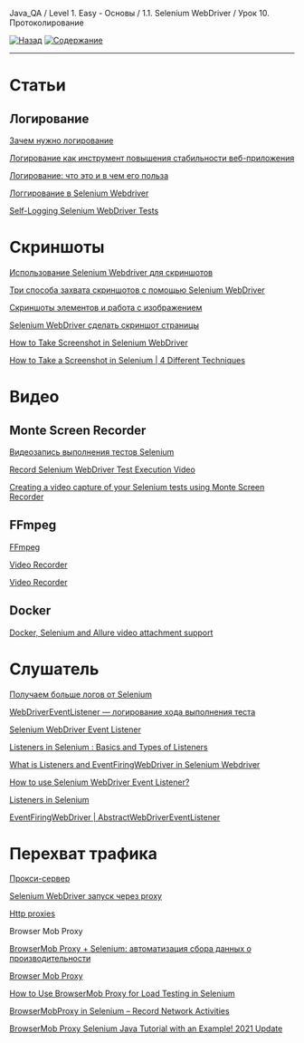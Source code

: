 Java_QA / Level 1. Easy - Основы / 1.1. Selenium WebDriver / Урок 10. Протоколирование

[![Назад](https://img.shields.io/badge/-%D0%9D%D0%B0%D0%B7%D0%B0%D0%B4-brightgreen)](3.%20Задание.md)
[![Содержание](https://img.shields.io/badge/-%D0%A1%D0%BE%D0%B4%D0%B5%D1%80%D0%B6%D0%B0%D0%BD%D0%B8%D0%B5-purple)](README.md)

***

# Статьи

## Логирование

[Зачем нужно логирование](https://javarush.ru/groups/posts/2293-zachem-nuzhno-logirovanie)

[Логирование как инструмент повышения стабильности веб-приложения](https://tproger.ru/articles/logging-on-frontend-and-backend/)

[Логирование: что это и в чем его польза](https://itglobal.com/ru-ru/company/blog/logirovanie/)

[Логгирование в Selenium Webdriver](https://comaqa.gitbook.io/selenium-webdriver-lectures/selenium-webdriver.-problemnye-momenty/loggirovanie-v-selenium-webdriver)

[Self-Logging Selenium WebDriver Tests](https://alexsiminiuc.medium.com/self-logging-selenium-webdriver-tests-142701e6b815)

# Скриншоты

[Использование Selenium Webdriver для скриншотов](https://coderlessons.com/tutorials/kachestvo-programmnogo-obespecheniia/uchebnik-selenium/42-sdelai-skrinshot-v-selenium)

[Три способа захвата скриншотов с помощью Selenium WebDriver](https://codengineering.ru/post/25236)

[Скриншоты элементов и работа с изображением](https://kreisfahrer.gitbooks.io/selenium-webdriver/content/skrinshoti_elementov_i_rabota_s_izobrazheniem.html)

[Selenium WebDriver сделать скриншот страницы](http://internetka.in.ua/selenium-capture-screeshot/)

[How to Take Screenshot in Selenium WebDriver](https://www.guru99.com/take-screenshot-selenium-webdriver.html)

[How to Take a Screenshot in Selenium | 4 Different Techniques](https://www.swtestacademy.com/screenshot-selenium-webdriver/)

# Видео

## Monte Screen Recorder

[Видеозапись выполнения тестов Selenium](http://internetka.in.ua/selenium-screen-recordering/)

[Record Selenium WebDriver Test Execution Video](https://www.qaautomation.co.in/2019/06/record-selenium-webdriver-test-monte-screen-recorder.html)

[Creating a video capture of your Selenium tests using Monte Screen Recorder](https://www.ontestautomation.com/creating-a-video-capture-of-your-selenium-tests-using-monte-screen-recorder/)

## FFmpeg

[FFmpeg](https://ru.wikipedia.org/wiki/FFmpeg)

[Video Recorder](https://github.com/SergeyPirogov/video-recorder-java)

[Video Recorder](http://automation-remarks.com/video-recorder-java/)

## Docker

[Docker, Selenium and Allure video attachment support](https://automated-testing.info/t/docker-selenium-and-allure-video-attachment-support/9885)

# Слушатель

[Получаем больше логов от Selenium](https://automation-remarks.com/selenium-logs/)

[WebDriverEventListener — логирование хода выполнения теста](http://internetka.in.ua/webdrivereventlistener/)

[Selenium WebDriver Event Listener](https://www.toolsqa.com/selenium-webdriver/event-listener/)

[Listeners in Selenium : Basics and Types of Listeners](https://www.browserstack.com/guide/listeners-in-selenium)

[What is Listeners and EventFiringWebDriver in Selenium Webdriver](https://learn-automation.com/what-is-listeners-in-selenium-webdriver/)

[How to use Selenium WebDriver Event Listener?](https://codoid.com/how-to-use-selenium-webdriver-event-listener/)

[Listeners in Selenium](https://chercher.tech/java/listeners-selenium-webdriver)

[EventFiringWebDriver | AbstractWebDriverEventListener](http://seleniumworks.blogspot.com/2014/02/eventfiringwebdriver.html)

# Перехват трафика

[Прокси-сервер](https://ru.wikipedia.org/wiki/%D0%9F%D1%80%D0%BE%D0%BA%D1%81%D0%B8-%D1%81%D0%B5%D1%80%D0%B2%D0%B5%D1%80)

[Selenium WebDriver запуск через proxy](http://internetka.in.ua/selenium-proxy/)

[Http proxies](https://www.selenium.dev/documentation/en/webdriver/http_proxies/)

Browser Mob Proxy

[BrowserMob Proxy + Selenium: автоматизация сбора данных о производительности](http://internetka.in.ua/browsermobproxy-selenium-perfomance/)

[Browser Mob Proxy](https://comaqa.gitbook.io/selenium-webdriver-lectures/selenium-webdriver.-testirovanie-klientskoi-proizvoditelnosti/browser-mob-proxy)

[How to Use BrowserMob Proxy for Load Testing in Selenium](https://www.techbeamers.com/selenium-load-testing-demo-browsermob-proxy/)

[BrowserMobProxy in Selenium – Record Network Activities](https://www.swtestacademy.com/browsermobproxy-in-selenium/)

[BrowserMob Proxy Selenium Java Tutorial with an Example! 2021 Update](https://www.swtestacademy.com/browsermob-proxy-selenium-java/)